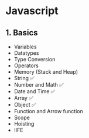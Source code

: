 
# Javascript

## 1. Basics

- Variables 
- Datatypes
- Type Conversion
- Operators
- Memory (Stack and Heap)
- String ✅
- Number and Math ✅
- Date and Time ✅
- Array ✅
- Object ✅
- Function and Arrow function
- Scope
- Hoisting
- IIFE